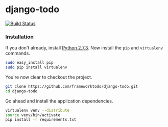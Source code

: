 django-todo
===========

[![Build Status](https://secure.travis-ci.org/frameworktodo/django-todo.png?branch=master)](http://travis-ci.org/frameworktodo/django-todo)


### Installation

If you don't already, install [Python 2.7.3](http://www.python.org/download/). Now install the `pip` and `virtualenv` commands.

```bash
sudo easy_install pip
sudo pip install virtualenv
```

You're now clear to checkout the project.

```bash
git clone https://github.com/frameworktodo/django-todo.git
cd django-todo
```

Go ahead and install the application dependencies.

```bash
virtualenv venv --distribute
source venv/bin/activate
pip install -r requirements.txt
```


